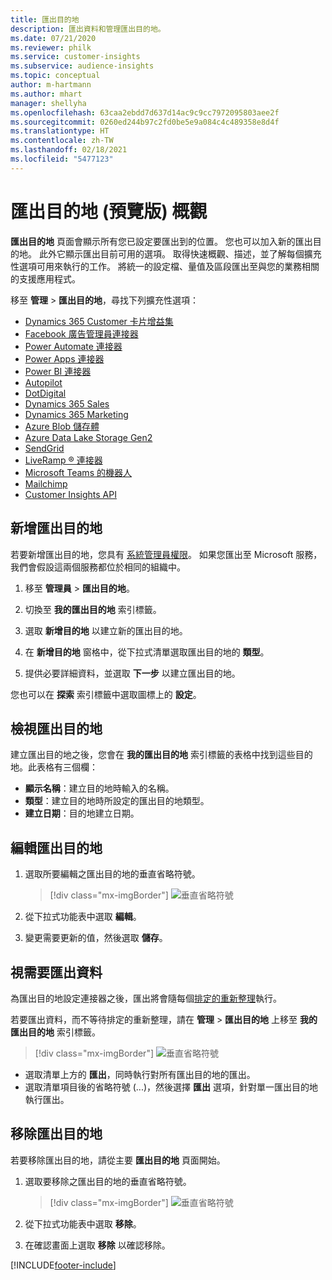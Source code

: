 ```yaml
---
title: 匯出目的地
description: 匯出資料和管理匯出目的地。
ms.date: 07/21/2020
ms.reviewer: philk
ms.service: customer-insights
ms.subservice: audience-insights
ms.topic: conceptual
author: m-hartmann
ms.author: mhart
manager: shellyha
ms.openlocfilehash: 63caa2ebdd7d637d14ac9c9cc7972095803aee2f
ms.sourcegitcommit: 0260ed244b97c2fd0be5e9a084c4c489358e8d4f
ms.translationtype: HT
ms.contentlocale: zh-TW
ms.lasthandoff: 02/18/2021
ms.locfileid: "5477123"
---
```

# <a name="export-destinations-preview-overview"></a>匯出目的地 (預覽版) 概觀

**匯出目的地** 頁面會顯示所有您已設定要匯出到的位置。 您也可以加入新的匯出目的地。 此外它顯示匯出目前可用的選項。 取得快速概觀、描述，並了解每個擴充性選項可用來執行的工作。 將統一的設定檔、量值及區段匯出至與您的業務相關的支援應用程式。

移至 **管理** > **匯出目的地**，尋找下列擴充性選項：

- [Dynamics 365 Customer 卡片增益集](customer-card-add-in.md)
- [Facebook 廣告管理員連接器](export-facebook.md)
- [Power Automate 連接器](export-power-automate.md)
- [Power Apps 連接器](export-power-apps.md)
- [Power BI 連接器](export-power-bi.md)
- [Autopilot](export-autopilot.md)
- [DotDigital](export-dotdigital.md)
- [Dynamics 365 Sales](export-dynamics365-sales.md)
- [Dynamics 365 Marketing](export-dynamics365-marketing.md)
- [Azure Blob 儲存體](export-azure-blob-storage.md)
- [Azure Data Lake Storage Gen2](export-azure-data-lake-storage-gen2.md)
- [SendGrid](export-sendgrid.md)
- [LiveRamp &reg; 連接器](export-liveramp.md)
- [Microsoft Teams 的機器人](export-teams-bot.md)
- [Mailchimp](export-mailchimp.md)
- [Customer Insights API](apis.md)

## <a name="add-a-new-export-destination"></a>新增匯出目的地

若要新增匯出目的地，您具有 [系統管理員權限](permissions.md)。 如果您匯出至 Microsoft 服務，我們會假設這兩個服務都位於相同的組織中。

1. 移至 **管理員** > **匯出目的地**。

1. 切換至 **我的匯出目的地** 索引標籤。

1. 選取 **新增目的地** 以建立新的匯出目的地。

1. 在 **新增目的地** 窗格中，從下拉式清單選取匯出目的地的 **類型**。

1. 提供必要詳細資料，並選取 **下一步** 以建立匯出目的地。

您也可以在 **探索** 索引標籤中選取圖標上的 **設定**。

## <a name="view-export-destinations"></a>檢視匯出目的地

建立匯出目的地之後，您會在 **我的匯出目的地** 索引標籤的表格中找到這些目的地。此表格有三個欄：

- **顯示名稱**：建立目的地時輸入的名稱。
- **類型**：建立目的地時所設定的匯出目的地類型。
- **建立日期**：目的地建立日期。

## <a name="edit-an-export-destination"></a>編輯匯出目的地

1. 選取所要編輯之匯出目的地的垂直省略符號。

   > [!div class="mx-imgBorder"]
   > ![垂直省略符號](media/export-destinations-page-ellipsis.png "垂直省略符號")

1. 從下拉式功能表中選取 **編輯**。

1. 變更需要更新的值，然後選取 **儲存**。

## <a name="export-data-on-demand"></a>視需要匯出資料

為匯出目的地設定連接器之後，匯出將會隨每個[排定的重新整理](system.md#schedule-tab)執行。

若要匯出資料，而不等待排定的重新整理，請在 **管理** > **匯出目的地** 上移至 **我的匯出目的地** 索引標籤。

> [!div class="mx-imgBorder"]
> ![垂直省略符號](media/export-destinations-page-ellipsis.png "垂直省略符號")

- 選取清單上方的 **匯出**，同時執行對所有匯出目的地的匯出。
- 選取清單項目後的省略符號 (...)，然後選擇 **匯出** 選項，針對單一匯出目的地執行匯出。

## <a name="remove-an-export-destination"></a>移除匯出目的地

若要移除匯出目的地，請從主要 **匯出目的地** 頁面開始。

1. 選取要移除之匯出目的地的垂直省略符號。

   > [!div class="mx-imgBorder"]
   > ![垂直省略符號](media/export-destinations-page-ellipsis.png "垂直省略符號")

2. 從下拉式功能表中選取 **移除**。

3. 在確認畫面上選取 **移除** 以確認移除。


[!INCLUDE[footer-include](../includes/footer-banner.md)]